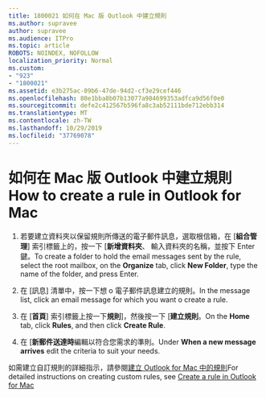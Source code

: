 ```yaml
---
title: 1800021 如何在 Mac 版 Outlook 中建立規則
ms.author: supravee
author: supravee
ms.audience: ITPro
ms.topic: article
ROBOTS: NOINDEX, NOFOLLOW
localization_priority: Normal
ms.custom:
- "923"
- "1800021"
ms.assetid: e3b275ac-09b6-47de-94d2-cf3e29cef446
ms.openlocfilehash: 80e1bba8b07b13077a984699353adfca9d56f0e0
ms.sourcegitcommit: defe2c412567b596fa8c3ab52111bde712ebb314
ms.translationtype: MT
ms.contentlocale: zh-TW
ms.lasthandoff: 10/29/2019
ms.locfileid: "37769078"
---
```

# <a name="how-to-create-a-rule-in-outlook-for-mac"></a><span data-ttu-id="7f1ae-102">如何在 Mac 版 Outlook 中建立規則</span><span class="sxs-lookup"><span data-stu-id="7f1ae-102">How to create a rule in Outlook for Mac</span></span>

1. <span data-ttu-id="7f1ae-103">若要建立資料夾以保留規則所傳送的電子郵件訊息，選取根信箱，在 [**組合管理**] 索引標籤上的，按一下 [**新增資料夾**、 輸入資料夾的名稱，並按下 Enter 鍵。</span><span class="sxs-lookup"><span data-stu-id="7f1ae-103">To create a folder to hold the email messages sent by the rule, select the root mailbox, on the **Organize** tab, click **New Folder**, type the name of the folder, and press Enter.</span></span>

2. <span data-ttu-id="7f1ae-104">在 [訊息] 清單中，按一下想 o 電子郵件訊息建立的規則。</span><span class="sxs-lookup"><span data-stu-id="7f1ae-104">In the message list, click an email message for which you want o create a rule.</span></span>

3. <span data-ttu-id="7f1ae-105">在 [**首頁**] 索引標籤上按一下**規則**]，然後按一下 [**建立規則**。</span><span class="sxs-lookup"><span data-stu-id="7f1ae-105">On the **Home** tab, click **Rules**, and then click **Create Rule**.</span></span>

4. <span data-ttu-id="7f1ae-106">在 [**新郵件送達時**編輯以符合您需求的準則。</span><span class="sxs-lookup"><span data-stu-id="7f1ae-106">Under **When a new message arrives** edit the criteria to suit your needs.</span></span> 

<span data-ttu-id="7f1ae-107">如需建立自訂規則的詳細指示，請參閱[建立 Outlook for Mac 中的規則](https://aka.ms/AA1uy0v)</span><span class="sxs-lookup"><span data-stu-id="7f1ae-107">For detailed instructions on creating custom rules, see [Create a rule in Outlook for Mac](https://aka.ms/AA1uy0v)</span></span>
  